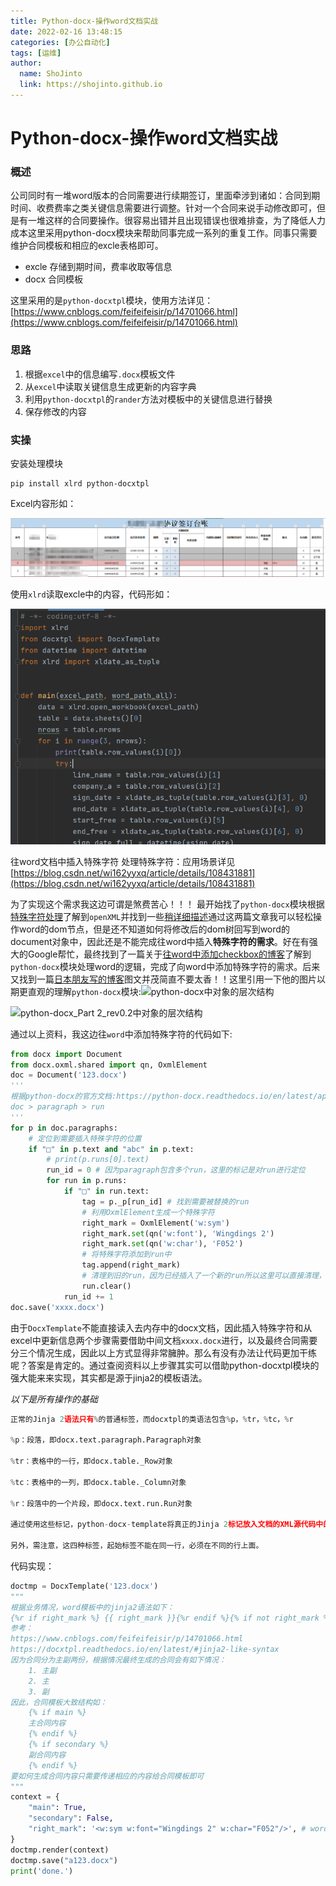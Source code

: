 ```yaml
---
title: Python-docx-操作word文档实战
date: 2022-02-16 13:48:15
categories: [办公自动化]
tags: [运维]
author: 
  name: ShoJinto
  link: https://shojinto.github.io
---
```


# Python-docx-操作word文档实战

### 概述

公司同时有一堆word版本的合同需要进行续期签订，里面牵涉到诸如：合同到期时间、收费费率之类关键信息需要进行调整。针对一个合同来说手动修改即可，但是有一堆这样的合同要操作。很容易出错并且出现错误也很难排查，为了降低人力成本这里采用python-docx模块来帮助同事完成一系列的重复工作。同事只需要维护合同模板和相应的excle表格即可。

- excle 存储到期时间，费率收取等信息
- docx 合同模板

这里采用的是`python-docxtpl`模块，使用方法详见：[https://www.cnblogs.com/feifeifeisir/p/14701066.html](https://www.cnblogs.com/feifeifeisir/p/14701066.html)

### 思路

1. 根据`excel`中的信息编写`.docx`模板文件
2. 从`excel`中读取关键信息生成更新的内容字典
3. 利用`python-docxtpl`的`rander`方法对模板中的关键信息进行替换
4. 保存修改的内容

### 实操

安装处理模块
```shell
pip install xlrd python-docxtpl
```

Excel内容形如：

![image-20220216140801797](../images/image-20220216140801797.png)

使用`xlrd`读取excle中的内容，代码形如：

![image-20220216141425332](../images/image-20220216141425332.png)


往word文档中插入特殊字符
处理特殊字符：应用场景详见[https://blog.csdn.net/wi162yyxq/article/details/108431881](https://blog.csdn.net/wi162yyxq/article/details/108431881)

为了实现这个需求我这边可谓是煞费苦心！！！
最开始找了`python-docx`模块根据[特殊字符处理](https://blog.csdn.net/wi162yyxq/article/details/108431881)了解到`openXML`并找到一些[稍详细描述](https://blog.csdn.net/liuqixuan1994/article/details/104486600/)通过这两篇文章我可以轻松操作word的dom节点，但是还不知道如何将修改后的dom树回写到word的document对象中，因此还是不能完成往word中插入**特殊字符的需求**。好在有强大的Google帮忙，最终找到了一篇关于[往word中添加checkbox的博客](http://jike.in/?qa=1146252/xml-how-can-i-insert-a-checkbox-form-into-a-docx-file-using-python-docx)了解到`python-docx`模块处理word的逻辑，完成了向word中添加特殊字符的需求。后来又找到一篇[日本朋友写的博客](https://www.shibutan-bloomers.com/python_library_python-docx/2247/)图文并茂简直不要太香！！这里引用一下他的图片以期更直观的理解`python-docx`模块:![python-docx中对象的层次结构](https://www.shibutan-bloomers.com/wp-content/uploads/2021/04/f087c8ef7ec4914ce8af442ffa893eb6-1024x677.png)

![python-docx_Part 2_rev0.2中对象的层次结构](https://www.shibutan-bloomers.com/wp-content/uploads/2021/10/70b6f3266827ddafc897ee4276c69bd5.png)

通过以上资料，我这边往`word`中添加特殊字符的代码如下:
```python
from docx import Document
from docx.oxml.shared import qn, OxmlElement
doc = Document('123.docx')
'''
根据python-docx的官方文档:https://python-docx.readthedocs.io/en/latest/api/text.html#paragraph-objects
doc > paragraph > run
'''
for p in doc.paragraphs:
    # 定位到需要插入特殊字符的位置
    if "□" in p.text and "abc" in p.text:
        # print(p.runs[0].text)
        run_id = 0 # 因为paragraph包含多个run，这里的标记是对run进行定位
        for run in p.runs:
            if "□" in run.text:
                tag = p._p[run_id] # 找到需要被替换的run
                # 利用OxmlElement生成一个特殊字符
                right_mark = OxmlElement('w:sym')
                right_mark.set(qn('w:font'), 'Wingdings 2')
                right_mark.set(qn('w:char'), 'F052')
                # 将特殊字符添加到run中
                tag.append(right_mark)
                # 清理到旧的run，因为已经插入了一个新的run所以这里可以直接清理，以达到替换的效果
                run.clear()
            run_id += 1
doc.save('xxxx.docx')
```
由于`DocxTemplate`不能直接读入去内存中的docx文档，因此插入特殊字符和从excel中更新信息两个步骤需要借助中间文档`xxxx.docx`进行，以及最终合同需要分三个情况生成，因此以上方式显得非常臃肿。那么有没有办法让代码更加干练呢？答案是肯定的。通过查阅资料以上步骤其实可以借助python-docxtpl模块的强大能来来实现，其实都是源于jinja2的模板语法。

*以下是所有操作的基础*

```python
正常的Jinja 2语法只有%的普通标签，而docxtpl的类语法包含%p，%tr，%tc，%r

%p：段落，即docx.text.paragraph.Paragraph对象

%tr：表格中的一行，即docx.table._Row对象

%tc：表格中的一列，即docx.table._Column对象

%r：段落中的一个片段，即docx.text.run.Run对象

通过使用这些标记，python-docx-template将真正的Jinja 2标记放入文档的XML源代码中的正确位置。

另外，需注意，这四种标签，起始标签不能在同一行，必须在不同的行上面。


```



代码实现：
```python
doctmp = DocxTemplate('123.docx')
"""
根据业务情况，word模板中的jinja2语法如下：
{%r if right_mark %} {{ right_mark }}{%r endif %}{% if not right_mark %} □{% endif %}
参考：
https://www.cnblogs.com/feifeifeisir/p/14701066.html
https://docxtpl.readthedocs.io/en/latest/#jinja2-like-syntax
因为合同分为主副两份，根据情况最终生成的合同会有如下情况：
    1. 主副
    2. 主
    3. 副
因此，合同模板大致结构如：
    {% if main %} 
    主合同内容
    {% endif %}
    {% if secondary %} 
    副合同内容 
    {% endif %}
要如何生成合同内容只需要传递相应的内容给合同模板即可
"""
context = {
    "main": True,
    "secondary": False,
    "right_mark": '<w:sym w:font="Wingdings 2" w:char="F052"/>', # word中的“对号”，利用 docxtpl中的 {%r 专属标签实现
}
doctmp.render(context)
doctmp.save("a123.docx")
print('done.')

```









